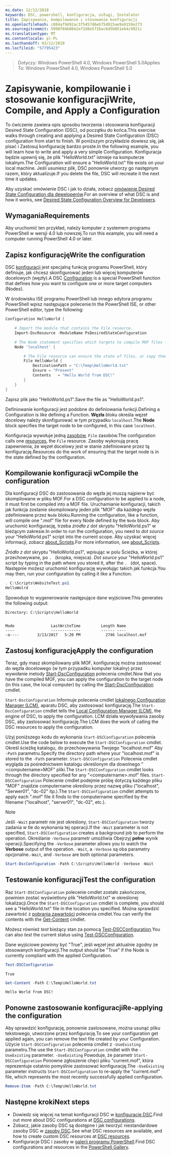 ```yaml
---
ms.date: 12/12/2018
keywords: DSC, powershell, konfiguracja, usługi, Instalator
title: Zapisywanie, kompilowanie i stosowanie konfiguracji
ms.openlocfilehash: c884af9d92ac375457d6eb75d815ae9a9159e273
ms.sourcegitcommit: 5990f04b8042ef2d8e571bec6d5b051e64c9921c
ms.translationtype: MT
ms.contentlocale: pl-PL
ms.lasthandoff: 03/12/2019
ms.locfileid: "57795423"
---
```

> <span data-ttu-id="f2b68-103">Dotyczy: Windows PowerShell 4.0, Windows PowerShell 5.0</span><span class="sxs-lookup"><span data-stu-id="f2b68-103">Applies To: Windows PowerShell 4.0, Windows PowerShell 5.0</span></span>

# <a name="write-compile-and-apply-a-configuration"></a><span data-ttu-id="f2b68-104">Zapisywanie, kompilowanie i stosowanie konfiguracji</span><span class="sxs-lookup"><span data-stu-id="f2b68-104">Write, Compile, and Apply a Configuration</span></span>

<span data-ttu-id="f2b68-105">To ćwiczenie zawiera opis sposobu tworzenia i stosowania konfiguracji Desired State Configuration (DSC), od początku do końca.</span><span class="sxs-lookup"><span data-stu-id="f2b68-105">This exercise walks through creating and applying a Desired State Configuration (DSC) configuration from start to finish.</span></span>
<span data-ttu-id="f2b68-106">W poniższym przykładzie dowiesz się, jak pisać i Zastosuj konfigurację bardzo proste.</span><span class="sxs-lookup"><span data-stu-id="f2b68-106">In the following example, you will learn how to write and apply a very simple Configuration.</span></span> <span data-ttu-id="f2b68-107">Konfiguracja będzie upewnij się, że plik "HelloWorld.txt" istnieje na komputerze lokalnym.</span><span class="sxs-lookup"><span data-stu-id="f2b68-107">The Configuration will ensure a "HelloWorld.txt" file exists on your local machine.</span></span> <span data-ttu-id="f2b68-108">Jeśli usuniesz plik, DSC ponownie utworzy go następnym razem, który aktualizuje.</span><span class="sxs-lookup"><span data-stu-id="f2b68-108">If you delete the file, DSC will recreate it the next time it updates.</span></span>

<span data-ttu-id="f2b68-109">Aby uzyskać omówienie DSC i jak to działa, zobacz [omówienie Desired State Configuration dla deweloperów](../overview/overview.md).</span><span class="sxs-lookup"><span data-stu-id="f2b68-109">For an overview of what DSC is and how it works, see [Desired State Configuration Overview for Developers](../overview/overview.md).</span></span>

## <a name="requirements"></a><span data-ttu-id="f2b68-110">Wymagania</span><span class="sxs-lookup"><span data-stu-id="f2b68-110">Requirements</span></span>

<span data-ttu-id="f2b68-111">Aby uruchomić ten przykład, należy komputer z systemem programu PowerShell w wersji 4.0 lub nowszej.</span><span class="sxs-lookup"><span data-stu-id="f2b68-111">To run this example, you will need a computer running PowerShell 4.0 or later.</span></span>

## <a name="write-the-configuration"></a><span data-ttu-id="f2b68-112">Zapisz konfigurację</span><span class="sxs-lookup"><span data-stu-id="f2b68-112">Write the configuration</span></span>

<span data-ttu-id="f2b68-113">DSC [konfiguracji](configurations.md) jest specjalną funkcję programu PowerShell, który definiuje, jak chcesz skonfigurować jeden lub więcej komputerów docelowych (węzły).</span><span class="sxs-lookup"><span data-stu-id="f2b68-113">A DSC [Configuration](configurations.md) is a special PowerShell function that defines how you want to configure one or more target computers (Nodes).</span></span>

<span data-ttu-id="f2b68-114">W środowisku ISE programu PowerShell lub innego edytora programu PowerShell wpisz następujące polecenie:</span><span class="sxs-lookup"><span data-stu-id="f2b68-114">In the PowerShell ISE, or other PowerShell editor, type the following:</span></span>

```powershell
Configuration HelloWorld {

    # Import the module that contains the File resource.
    Import-DscResource -ModuleName PsDesiredStateConfiguration

    # The Node statement specifies which targets to compile MOF files for, when this configuration is executed.
    Node 'localhost' {

        # The File resource can ensure the state of files, or copy them from a source to a destination with persistent updates.
        File HelloWorld {
            DestinationPath = "C:\Temp\HelloWorld.txt"
            Ensure = "Present"
            Contents   = "Hello World from DSC!"
        }
    }
}
```

<span data-ttu-id="f2b68-115">Zapisz plik jako "HelloWorld.ps1".</span><span class="sxs-lookup"><span data-stu-id="f2b68-115">Save the file as "HelloWorld.ps1".</span></span>

<span data-ttu-id="f2b68-116">Definiowanie konfiguracji jest podobne do definiowania funkcji.</span><span class="sxs-lookup"><span data-stu-id="f2b68-116">Defining a Configuration is like defining a Function.</span></span> <span data-ttu-id="f2b68-117">**Węzła** bloku określa węzeł docelowy należy skonfigurować w tym przypadku `localhost`.</span><span class="sxs-lookup"><span data-stu-id="f2b68-117">The **Node** block specifies the target node to be configured, in this case `localhost`.</span></span>

<span data-ttu-id="f2b68-118">Konfiguracja wywołuje jedną [zasobów](../resources/resources.md), `File` zasobów.</span><span class="sxs-lookup"><span data-stu-id="f2b68-118">The configuration calls one [resources](../resources/resources.md), the `File` resource.</span></span> <span data-ttu-id="f2b68-119">Zasoby wykonują pracę zapewnienia, że węzeł docelowy jest w stanie zdefiniowane przez tą konfigurację.</span><span class="sxs-lookup"><span data-stu-id="f2b68-119">Resources do the work of ensuring that the target node is in the state defined by the configuration.</span></span>

## <a name="compile-the-configuration"></a><span data-ttu-id="f2b68-120">Kompilowanie konfiguracji w</span><span class="sxs-lookup"><span data-stu-id="f2b68-120">Compile the configuration</span></span>

<span data-ttu-id="f2b68-121">Dla konfiguracji DSC do zastosowania do węzła jej muszą najpierw być skompilowane w pliku MOF.</span><span class="sxs-lookup"><span data-stu-id="f2b68-121">For a DSC configuration to be applied to a node, it must first be compiled into a MOF file.</span></span>
<span data-ttu-id="f2b68-122">Uruchamianie konfiguracji, takich jak funkcja zostanie skompilowany jeden plik "MOF" dla każdego węzła zdefiniowane przez `Node` bloku.</span><span class="sxs-lookup"><span data-stu-id="f2b68-122">Running the configuration, like a function, will compile one ".mof" file for every Node defined by the `Node` block.</span></span>
<span data-ttu-id="f2b68-123">Aby uruchomić konfigurację, trzeba *źródła z dot* skryptu "HelloWorld.ps1" w bieżącym zakresie.</span><span class="sxs-lookup"><span data-stu-id="f2b68-123">In order to run the configuration, you need to *dot source* your "HelloWorld.ps1" script into the current scope.</span></span>
<span data-ttu-id="f2b68-124">Aby uzyskać więcej informacji, zobacz [about_Scripts](/powershell/module/microsoft.powershell.core/about/about_scripts?view=powershell-6#script-scope-and-dot-sourcing).</span><span class="sxs-lookup"><span data-stu-id="f2b68-124">For more information, see [about_Scripts](/powershell/module/microsoft.powershell.core/about/about_scripts?view=powershell-6#script-scope-and-dot-sourcing).</span></span>

<span data-ttu-id="f2b68-125"><!-- markdownlint-disable MD038 -->
*Źródło z dot* skryptu "HelloWorld.ps1", wpisując w polu Ścieżka, w której przechowywane, po `. ` (kropka, miejsca).</span><span class="sxs-lookup"><span data-stu-id="f2b68-125"><!-- markdownlint-disable MD038 -->
*Dot source* your "HelloWorld.ps1" script by typing in the path where you stored it, after the `. ` (dot, space).</span></span> <span data-ttu-id="f2b68-126">Następnie możesz uruchomić konfigurację wywołując takich jak funkcja.</span><span class="sxs-lookup"><span data-stu-id="f2b68-126">You may then, run your configuration by calling it like a Function.</span></span>
<!-- markdownlint-enable MD038 -->

```powershell
. C:\Scripts\WebsiteTest.ps1
HelloWolrd
```

<span data-ttu-id="f2b68-127">Spowoduje to wygenerowanie następujące dane wyjściowe:</span><span class="sxs-lookup"><span data-stu-id="f2b68-127">This generates the following output:</span></span>

```output
Directory: C:\Scripts\HelloWorld


Mode                LastWriteTime         Length Name
----                -------------         ------ ----
-a----        3/13/2017   5:20 PM           2746 localhost.mof
```

## <a name="apply-the-configuration"></a><span data-ttu-id="f2b68-128">Zastosuj konfigurację</span><span class="sxs-lookup"><span data-stu-id="f2b68-128">Apply the configuration</span></span>

<span data-ttu-id="f2b68-129">Teraz, gdy masz skompilowany plik MOF, konfigurację można zastosować do węzła docelowego (w tym przypadku komputer lokalny) przez wywołanie metody [Start-DscConfiguration](/powershell/module/psdesiredstateconfiguration/start-dscconfiguration) polecenia cmdlet.</span><span class="sxs-lookup"><span data-stu-id="f2b68-129">Now that you have the compiled MOF, you can apply the configuration to the target node (in this case, the local computer) by calling the [Start-DscConfiguration](/powershell/module/psdesiredstateconfiguration/start-dscconfiguration) cmdlet.</span></span>

<span data-ttu-id="f2b68-130">`Start-DscConfiguration` Informuje polecenia cmdlet [lokalnego Configuration Manager (LCM)](../managing-nodes/metaConfig.md), aparatu DSC, aby zastosować konfigurację.</span><span class="sxs-lookup"><span data-stu-id="f2b68-130">The `Start-DscConfiguration` cmdlet tells the [Local Configuration Manager (LCM)](../managing-nodes/metaConfig.md), the engine of DSC, to apply the configuration.</span></span>
<span data-ttu-id="f2b68-131">LCM działa wywoływania zasoby DSC, aby zastosować konfigurację.</span><span class="sxs-lookup"><span data-stu-id="f2b68-131">The LCM does the work of calling the DSC resources to apply the configuration.</span></span>

<span data-ttu-id="f2b68-132">Użyj poniższego kodu do wykonania `Start-DSCConfiguration` polecenia cmdlet.</span><span class="sxs-lookup"><span data-stu-id="f2b68-132">Use the code below to execute the `Start-DSCConfiguration` cmdlet.</span></span> <span data-ttu-id="f2b68-133">Określ ścieżkę katalogu, do przechowywania Twojego "localhost.mof" Aby `-Path` parametru.</span><span class="sxs-lookup"><span data-stu-id="f2b68-133">Specify the directory path where your "localhost.mof" is stored to the `-Path` parameter.</span></span> <span data-ttu-id="f2b68-134">`Start-DSCConfiguration` Polecenia cmdlet wygląda za pośrednictwem katalogu określonym dla dowolnego "\<computername\>MOF" pliki.</span><span class="sxs-lookup"><span data-stu-id="f2b68-134">The `Start-DSCConfiguration` cmdlet looks through the directory specified for any "\<computername\>.mof" files.</span></span> <span data-ttu-id="f2b68-135">`Start-DSCConfiguration` Polecenie cmdlet podejmie próbę dotyczą każdego pliku "MOF" znajdzie computername określony przez nazwę pliku ("localhost", "Serwer01", "dc-02" itp.).</span><span class="sxs-lookup"><span data-stu-id="f2b68-135">The `Start-DSCConfiguration` cmdlet attempts to apply each ".mof" file it finds to the computername specified by the filename ("localhost", "server01", "dc-02", etc.).</span></span>

> [!NOTE]
> <span data-ttu-id="f2b68-136">Jeśli `-Wait` parametr nie jest określony, `Start-DSCConfiguration` tworzy zadania w tle do wykonania tej operacji.</span><span class="sxs-lookup"><span data-stu-id="f2b68-136">If the `-Wait` parameter is not specified, `Start-DSCConfiguration` creates a background job to perform the operation.</span></span> <span data-ttu-id="f2b68-137">Określanie `-Verbose` parametr umożliwia Obejrzyj **pełne** wynik operacji.</span><span class="sxs-lookup"><span data-stu-id="f2b68-137">Specifying the `-Verbose` parameter allows you to watch the **Verbose** output of the operation.</span></span> <span data-ttu-id="f2b68-138">`-Wait`, a `-Verbose` są oba parametry opcjonalne.</span><span class="sxs-lookup"><span data-stu-id="f2b68-138">`-Wait`, and `-Verbose` are both optional parameters.</span></span>

```powershell
Start-DscConfiguration -Path C:\Scripts\HelloWorld -Verbose -Wait
```

## <a name="test-the-configuration"></a><span data-ttu-id="f2b68-139">Testowanie konfiguracji</span><span class="sxs-lookup"><span data-stu-id="f2b68-139">Test the configuration</span></span>

<span data-ttu-id="f2b68-140">Raz `Start-DSCConfiguration` polecenie cmdlet zostało zakończone, powinien zostać wyświetlony plik "HelloWorld.txt" w określonej lokalizacji.</span><span class="sxs-lookup"><span data-stu-id="f2b68-140">Once the `Start-DSCConfiguration` cmdlet is complete, you should see a "HelloWorld.txt" file in the location you specified.</span></span> <span data-ttu-id="f2b68-141">Można sprawdzić zawartość z [pobrania zawartości](/powershell/module/microsoft.powershell.management/get-content) polecenia cmdlet.</span><span class="sxs-lookup"><span data-stu-id="f2b68-141">You can verify the contents with the [Get-Content](/powershell/module/microsoft.powershell.management/get-content) cmdlet.</span></span>

<span data-ttu-id="f2b68-142">Możesz również *test* bieżący stan za pomocą [Test-DSCConfiguration](/powershell/module/psdesiredstateconfiguration/Test-DSCConfiguration).</span><span class="sxs-lookup"><span data-stu-id="f2b68-142">You can also *test* the current status using [Test-DSCConfiguration](/powershell/module/psdesiredstateconfiguration/Test-DSCConfiguration).</span></span>

<span data-ttu-id="f2b68-143">Dane wyjściowe powinny być "True", jeśli węzeł jest aktualnie zgodny ze stosowanych konfiguracji.</span><span class="sxs-lookup"><span data-stu-id="f2b68-143">The output should be "True" if the Node is currently compliant with the applied Configuration.</span></span>

```powershell
Test-DSCConfiguration
```

```output
True
```

```powershell
Get-Content -Path C:\Temp\HelloWorld.txt
```

```output
Hello World from DSC!
```

## <a name="re-applying-the-configuration"></a><span data-ttu-id="f2b68-144">Ponowne zastosowanie konfiguracji</span><span class="sxs-lookup"><span data-stu-id="f2b68-144">Re-applying the configuration</span></span>

<span data-ttu-id="f2b68-145">Aby sprawdzić konfigurację, ponownie zastosowane, można usunąć pliku tekstowego, utworzone przez konfigurację.</span><span class="sxs-lookup"><span data-stu-id="f2b68-145">To see your configuration get applied again, you can remove the text file created by your Configuration.</span></span> <span data-ttu-id="f2b68-146">Użycie `Start-DSCConfiguration` polecenia cmdlet z `-UseExisting` parametru.</span><span class="sxs-lookup"><span data-stu-id="f2b68-146">The use the `Start-DSCConfiguration` cmdlet with the `-UseExisting` parameter.</span></span> <span data-ttu-id="f2b68-147">`-UseExisting` Powoduje, że parametr `Start-DSCConfiguration` Ponowne zgłoszenie chęci pliku "current.mof", która reprezentuje ostatnio pomyślnie zastosować konfigurację.</span><span class="sxs-lookup"><span data-stu-id="f2b68-147">The `-UseExisting` parameter instructs `Start-DSCConfiguration` to re-apply the "current.mof" file, which represents the most recently successfully applied configuration.</span></span>

```powershell
Remove-Item -Path C:\Temp\HelloWorld.txt
```

## <a name="next-steps"></a><span data-ttu-id="f2b68-148">Następne kroki</span><span class="sxs-lookup"><span data-stu-id="f2b68-148">Next steps</span></span>

- <span data-ttu-id="f2b68-149">Dowiedz się więcej na temat konfiguracji DSC w [konfiguracje DSC](configurations.md).</span><span class="sxs-lookup"><span data-stu-id="f2b68-149">Find out more about DSC configurations at [DSC configurations](configurations.md).</span></span>
- <span data-ttu-id="f2b68-150">Zobacz, jakie zasoby DSC są dostępne i jak tworzyć niestandardowe zasoby DSC w [zasoby DSC](../resources/resources.md).</span><span class="sxs-lookup"><span data-stu-id="f2b68-150">See what DSC resources are available, and how to create custom DSC resources at [DSC resources](../resources/resources.md).</span></span>
- <span data-ttu-id="f2b68-151">Konfiguracje DSC i zasoby w [galerii programu PowerShell](https://www.powershellgallery.com/).</span><span class="sxs-lookup"><span data-stu-id="f2b68-151">Find DSC configurations and resources in the [PowerShell Gallery](https://www.powershellgallery.com/).</span></span>
